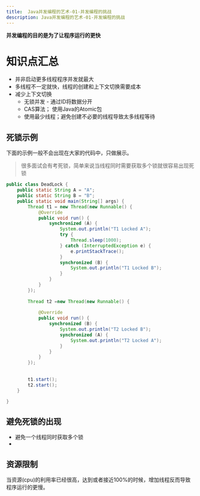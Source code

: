 ```yaml
---
title:  Java并发编程的艺术-01-并发编程的挑战
description: Java并发编程的艺术-01-并发编程的挑战
---
```


**并发编程的目的是为了让程序运行的更快**

# 知识点汇总
- 并非启动更多线程程序并发就最大
- 多线程不一定就快，线程的创建和上下文切换需要成本
- 减少上下文切换
	- 无锁并发 - 通过ID将数据分开
	- CAS算法； 使用Java的Atomic包
	- 使用最少线程；避免创建不必要的线程导致太多线程等待

## 死锁示例
下面的示例一般不会出现在大家的代码中，只做展示。
> 很多面试会有考死锁，简单来说当线程同时需要获取多个锁就很容易出现死锁

```java
public class DeadLock {
	public static String A = "A";
	public static String B = "B";	
	public static void main(String[] args) {
		Thread t1 = new Thread(new Runnable() {			
			@Override
			public void run() {
				synchronized (A) {
					System.out.println("T1 Locked A");
					try {
						Thread.sleep(1000);
					} catch (InterruptedException e) {
						e.printStackTrace();
					}
					synchronized (B) {
						System.out.println("T1 Locked B");
					}
				}
			}
		});
		
		Thread t2 =new Thread(new Runnable() {
			
			@Override
			public void run() {
				synchronized (B) {
					System.out.println("T2 Locked B");
					synchronized (A) {
						System.out.println("T2 Locked A");
					}
				}
			}
		});
		
		
		t1.start();
		t2.start();
	}

}
```

## 避免死锁的出现
- 避免一个线程同时获取多个锁
- 

## 资源限制
当资源(cpu)的利用率已经很高，达到或者接近100%的时候，增加线程反而导致程序运行的更慢。
